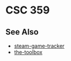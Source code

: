 # CSC 359

## See Also

* [steam-game-tracker](https://github.com/totallynotmark6/steam-game-tracker)
* [the-toolbox](https://github.com/totallynotmark6/the-toolbox)
